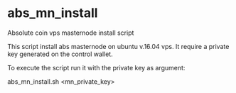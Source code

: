 # abs_mn_install
Absolute coin vps masternode install script

This script install abs masternode on ubuntu v.16.04 vps.
It require a private key generated on the control wallet.

To execute the script run it with the private key as argument:

abs_mn_install.sh <mn_private_key>
